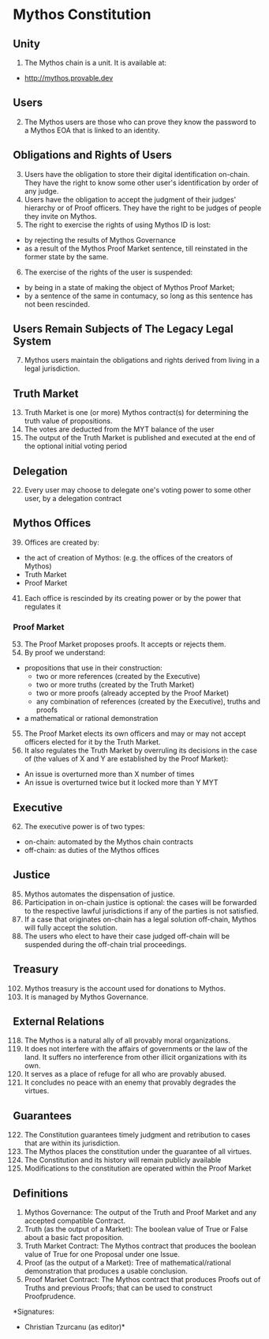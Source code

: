 # Mythos Constitution

## Unity
1. The Mythos chain is a unit. It is available at:
- http://mythos.provable.dev

## Users
2. The Mythos users are those who can prove they know the password to a Mythos EOA that is linked to an identity.

## Obligations and Rights of Users
3. Users have the obligation to store their digital identification on-chain. They have the right to know some other user's identification by order of any judge.
4. Users have the obligation to accept the judgment of their judges' hierarchy or of Proof officers. They have the right to be judges of people they invite on Mythos.
5. The right to exercise the rights of using Mythos ID is lost:
- by rejecting the results of Mythos Governance
- as a result of the Mythos Proof Market sentence, till reinstated in the former state by the same.
6. The exercise of the rights of the user is suspended:
- by being in a state of making the object of Mythos Proof Market;
- by a sentence of the same in contumacy, so long as this sentence has not been rescinded.

## Users Remain Subjects of The Legacy Legal System
7. Mythos users maintain the obligations and rights derived from living in a legal jurisdiction.

## Truth Market
13. Truth Market is one (or more) Mythos contract(s) for determining the truth value of propositions.
19. The votes are deducted from the MYT balance of the user
20. The output of the Truth Market is published and executed at the end of the optional initial voting period

## Delegation
22. Every user may choose to delegate one's voting power to some other user, by a delegation contract

## Mythos Offices
39. Offices are created by:
- the act of creation of Mythos: (e.g. the offices of the creators of Mythos)
- Truth Market
- Proof Market
41. Each office is rescinded by its creating power or by the power that regulates it

### Proof Market
53. The Proof Market proposes proofs. It accepts or rejects them.
54. By proof we understand:
- propositions that use in their construction:
  - two or more references (created by the Executive)
  - two or more truths (created by the Truth Market)
  - two or more proofs (already accepted by the Proof Market)
  - any combination of references (created by the Executive), truths and proofs
- a mathematical or rational demonstration
55. The Proof Market elects its own officers and may or may not accept officers elected for it by the Truth Market.
56. It also regulates the Truth Market by overruling its decisions in the case of (the values of X and Y are established by the Proof Market):
- An issue is overturned more than X number of times
- An issue is overturned twice but it locked more than Y MYT


## Executive
62. The executive power is of two types:
- on-chain: automated by the Mythos chain contracts
- off-chain: as duties of the Mythos offices

## Justice
85. Mythos automates the dispensation of justice.
86. Participation in on-chain justice is optional: the cases will be forwarded to the respective lawful jurisdictions if any of the parties is not satisfied.
87. If a case that originates on-chain has a legal solution off-chain, Mythos will fully accept the solution.
88. The users who elect to have their case judged off-chain will be suspended during the off-chain trial proceedings.

## Treasury
102. Mythos treasury is the account used for donations to Mythos.
103. It is managed by Mythos Governance.

## External Relations
118. The Mythos is a natural ally of all provably moral organizations.
119. It does not interfere with the affairs of governments or the law of the land. It suffers no interference from other illicit organizations with its own.
120. It serves as a place of refuge for all who are provably abused.
121. It concludes no peace with an enemy that provably degrades the virtues.

## Guarantees
122. The Constitution guarantees timely judgment and retribution to cases that are within its jurisdiction.
123. The Mythos places the constitution under the guarantee of all virtues.
124. The Constitution and its history will remain publicly available
125. Modifications to the constitution are operated within the Proof Market

## Definitions
1. Mythos Governance: The output of the Truth and Proof Market and any accepted compatible Contract.
2. Truth (as the output of a Market): The boolean value of True or False about a basic fact proposition.
3. Truth Market Contract: The Mythos contract that produces the boolean value of True for one Proposal under one Issue.
4. Proof (as the output of a Market): Tree of mathematical/rational demonstration that produces a usable conclusion.
5. Proof Market Contract: The Mythos contract that produces Proofs out of Truths and previous Proofs; that can be used to construct Proofprudence.

*Signatures:
- Christian Tzurcanu (as editor)*
